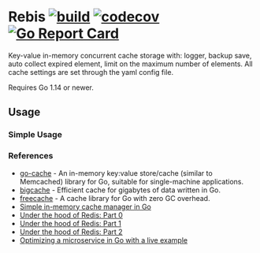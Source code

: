 # Rebis [![build](https://github.com/pmpavl/rebis/actions/workflows/go.yaml/badge.svg?branch=master)](https://github.com/pmpavl/rebis/actions/workflows/go.yaml) [![codecov](https://codecov.io/gh/pmpavl/rebis/branch/master/graph/badge.svg?token=MLE06MIFZD)](https://codecov.io/gh/pmpavl/rebis) [![Go Report Card](https://goreportcard.com/badge/github.com/pmpavl/rebis)](https://goreportcard.com/report/github.com/pmpavl/rebis)

Key-value in-memory concurrent cache storage with: logger, backup save, auto collect expired element, limit on the maximum number of elements. All cache settings are set through the yaml config file.

Requires Go 1.14 or newer.



## Usage
### Simple Usage



### References
- [go-cache](https://github.com/patrickmn/go-cache) - An in-memory key:value store/cache (similar to Memcached) library for Go, suitable for single-machine applications.
- [bigcache](https://github.com/allegro/bigcache) - Efficient cache for gigabytes of data written in Go.
- [freecache](https://github.com/coocood/freecache) - A cache library for Go with zero GC overhead.
- [Simple in-memory cache manager in Go](https://habr.com/ru/post/359078/)
- [Under the hood of Redis: Part 0](https://habr.com/ru/post/271487/)
- [Under the hood of Redis: Part 1](https://habr.com/ru/post/271205/)
- [Under the hood of Redis: Part 2](https://habr.com/ru/post/272089/)
- [Optimizing a microservice in Go with a live example](https://habr.com/ru/company/avito/blog/539024/)
